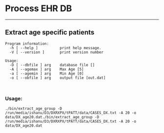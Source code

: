 # Process EHR DB 

---

## Extract age specific patients 

```
Program information:
  -h [ --help ]          print help message.
  -V [ --version ]       print version number

Usage:
  -D [ --dbfile ] arg    database file []
  -A [ --agemax ] arg    Max Age [5]
  -a [ --agemin ] arg    Min Age [0]
  -o [ --obfile ] arg    output file [out.dat]



```


### Usage:

```
./bin/extract_age_group -D /run/media/ishanu/D3/DXRXPX/tPATT/data/CASES_DX.txt -A 20 -o data/DX_age20.dat./bin/extract_age_group -D /run/media/ishanu/D3/DXRXPX/tPATT/data/CASES_DX.txt -A 20 -o data/DX_age20.dat

```
